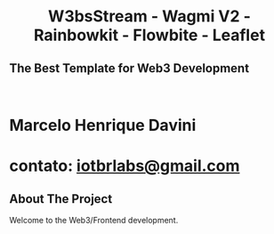 <div align="center">
    <h1>W3bsStream - Wagmi V2 - Rainbowkit - Flowbite - Leaflet</h1>
</div>
<section>
  <div>
      <h2>The Best Template for Web3 Development</h2>
  </div>    
</section>

<br />

# Marcelo Henrique Davini
# contato: iotbrlabs@gmail.com

## About The Project
Welcome to the Web3/Frontend development.
